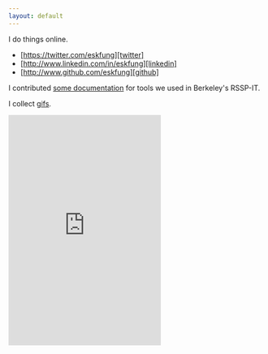 ```yaml
---
layout: default
---
```


I do things online.

* [https://twitter.com/eskfung][twitter]
* [http://www.linkedin.com/in/eskfung][linkedin]
* [http://www.github.com/eskfung][github]

I contributed [some documentation][twiki] for tools we used in Berkeley's RSSP-IT.

I collect [gifs][gifs].

<iframe height='454' width='300' frameborder='0' allowtransparency='true' scrolling='no' src='http://app.strava.com/athletes/1620194/latest-rides/e5f2cea8a807ef96646e9f6644e97395ab22b9dc'></iframe>

[twitter]: https://twitter.com/eskfung
[linkedin]: http://www.linkedin.com/in/eskfung
[github]: http://www.github.com//eskfung
[twiki]: /twiki
[gifs]: /gifs
